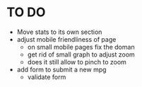 # TO DO

* Move stats to its own section
* adjust mobile friendliness of page
  * on small mobile pages fix the doman 
  * get rid of small graph to adjust zoom
  * does it still allow to pinch to zoom
* add form to submit a new mpg
  * validate form